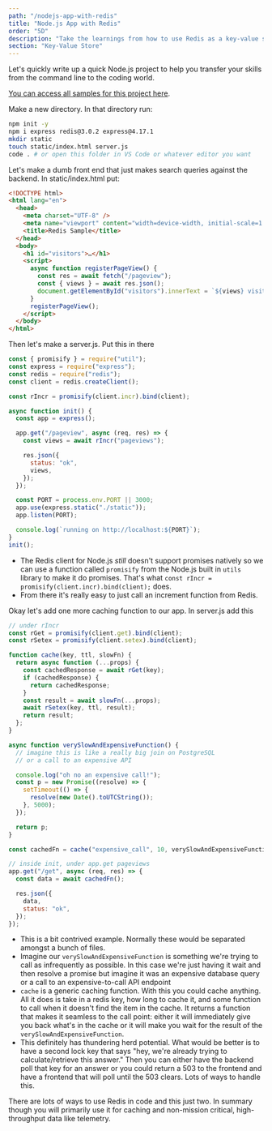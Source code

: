 ```yaml
---
path: "/nodejs-app-with-redis"
title: "Node.js App with Redis"
order: "5D"
description: "Take the learnings from how to use Redis as a key-value store and cache from the command line to code! Brian whips up two examples of how and why you'd want to use Redis with Node.js."
section: "Key-Value Store"
---
```


Let's quickly write up a quick Node.js project to help you transfer your skills from the command line to the coding world.

[You can access all samples for this project here][samples].

Make a new directory. In that directory run:

```bash
npm init -y
npm i express redis@3.0.2 express@4.17.1
mkdir static
touch static/index.html server.js
code . # or open this folder in VS Code or whatever editor you want
```

Let's make a dumb front end that just makes search queries against the backend. In static/index.html put:

```html
<!DOCTYPE html>
<html lang="en">
  <head>
    <meta charset="UTF-8" />
    <meta name="viewport" content="width=device-width, initial-scale=1.0" />
    <title>Redis Sample</title>
  </head>
  <body>
    <h1 id="visitors">…</h1>
    <script>
      async function registerPageView() {
        const res = await fetch("/pageview");
        const { views } = await res.json();
        document.getElementById("visitors").innerText = `${views} visitors!`;
      }
      registerPageView();
    </script>
  </body>
</html>
```

Then let's make a server.js. Put this in there

```javascript
const { promisify } = require("util");
const express = require("express");
const redis = require("redis");
const client = redis.createClient();

const rIncr = promisify(client.incr).bind(client);

async function init() {
  const app = express();

  app.get("/pageview", async (req, res) => {
    const views = await rIncr("pageviews");

    res.json({
      status: "ok",
      views,
    });
  });

  const PORT = process.env.PORT || 3000;
  app.use(express.static("./static"));
  app.listen(PORT);

  console.log(`running on http://localhost:${PORT}`);
}
init();
```

- The Redis client for Node.js _still_ doesn't support promises natively so we can use a function called `promisify` from the Node.js built in `utils` library to make it do promises. That's what `const rIncr = promisify(client.incr).bind(client);` does.
- From there it's really easy to just call an increment function from Redis.

Okay let's add one more caching function to our app. In server.js add this

```javascript
// under rIncr
const rGet = promisify(client.get).bind(client);
const rSetex = promisify(client.setex).bind(client);

function cache(key, ttl, slowFn) {
  return async function (...props) {
    const cachedResponse = await rGet(key);
    if (cachedResponse) {
      return cachedResponse;
    }
    const result = await slowFn(...props);
    await rSetex(key, ttl, result);
    return result;
  };
}

async function verySlowAndExpensiveFunction() {
  // imagine this is like a really big join on PostgreSQL
  // or a call to an expensive API

  console.log("oh no an expensive call!");
  const p = new Promise((resolve) => {
    setTimeout(() => {
      resolve(new Date().toUTCString());
    }, 5000);
  });

  return p;
}

const cachedFn = cache("expensive_call", 10, verySlowAndExpensiveFunction);

// inside init, under app.get pageviews
app.get("/get", async (req, res) => {
  const data = await cachedFn();

  res.json({
    data,
    status: "ok",
  });
});
```

- This is a bit contrived example. Normally these would be separated amongst a bunch of files.
- Imagine our `verySlowAndExpensiveFunction` is something we're trying to call as infrequently as possible. In this case we're just having it wait and then resolve a promise but imagine it was an expensive database query or a call to an expensive-to-call API endpoint
- `cache` is a generic caching function. With this you could cache anything. All it does is take in a redis key, how long to cache it, and some function to call when it doesn't find the item in the cache. It returns a function that makes it seamless to the call point: either it will immediately give you back what's in the cache or it will make you wait for the result of the `verySlowAndExpensiveFunction`.
- This definitely has thundering herd potential. What would be better is to have a second lock key that says "hey, we're already trying to calculate/retrieve this answer." Then you can either have the backend poll that key for an answer or you could return a 503 to the frontend and have a frontend that will poll until the 503 clears. Lots of ways to handle this.

There are lots of ways to use Redis in code and this just two. In summary though you will primarily use it for caching and non-mission critical, high-throughput data like telemetry.

[samples]: https://github.com/btholt/db-samples
